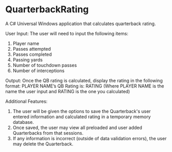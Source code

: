 # QuarterbackRating

A C# Universal Windows application that calculates quarterback rating.

User Input: 
The user will need to input the following items:
1. Player name
2. Passes attempted
3. Passes completed
4. Passing yards
5. Number of touchdown passes
6. Number of interceptions

Output: 
Once the QB rating is calculated, display the rating in the following format:
PLAYER NAME’s QB Rating is: RATING
(Where PLAYER NAME is the name the user input and RATING is the one you calculated)

Additional Features:
1. The user will be given the options to save the Quarterback's user entered information and calculated rating in a temporary memory database.
2. Once saved, the user may view all preloaded and user added Quarterbacks from that sessions.
3. If any information is incorrect (outside of data validation errors), the user may delete the Quarterback.
